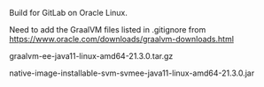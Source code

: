 Build for GitLab on Oracle Linux. 
<p>
Need to add the GraalVM files listed in .gitignore from <a href="https://www.oracle.com/downloads/graalvm-downloads.html">https://www.oracle.com/downloads/graalvm-downloads.html</a>
<p>
graalvm-ee-java11-linux-amd64-21.3.0.tar.gz
<p>
native-image-installable-svm-svmee-java11-linux-amd64-21.3.0.jar


